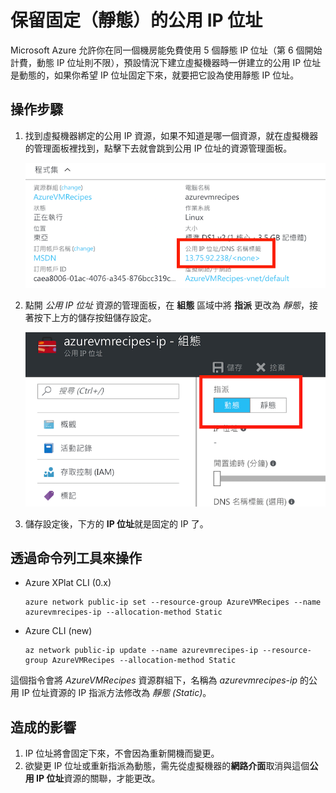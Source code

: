 # 保留固定（靜態）的公用 IP 位址

Microsoft Azure 允許你在同一個機房能免費使用 5 個靜態 IP 位址（第 6 個開始計費，動態 IP 位址則不限），預設情況下建立虛擬機器時一併建立的公用 IP 位址是動態的，如果你希望 IP 位址固定下來，就要把它設為使用靜態 IP 位址。

## 操作步驟

1. 找到虛擬機器綁定的公用 IP 資源，如果不知道是哪一個資源，就在虛擬機器的管理面板裡找到，點擊下去就會跳到公用 IP 位址的資源管理面板。

    ![虛擬機器面板裡的公用 IP 資訊](images/azure-vm-public-ip-settings.png)

2. 點開 _公用 IP 位址_ 資源的管理面板，在 **組態** 區域中將 **指派** 更改為 _靜態_，接著按下上方的儲存按鈕儲存設定。

    ![設定 IP 位址](images/azure-ip-assignment.png)

3. 儲存設定後，下方的 **IP 位址**就是固定的 IP 了。

## 透過命令列工具來操作

* Azure XPlat CLI (0.x)

    ```
    azure network public-ip set --resource-group AzureVMRecipes --name azurevmrecipes-ip --allocation-method Static
    ```

* Azure CLI (new)

    ```
    az network public-ip update --name azurevmrecipes-ip --resource-group AzureVMRecipes --allocation-method Static
    ```

這個指令會將 _AzureVMRecipes_ 資源群組下，名稱為 _azurevmrecipes-ip_ 的公用 IP 位址資源的 IP 指派方法修改為 _靜態 (Static)_。

## 造成的影響

1. IP 位址將會固定下來，不會因為重新開機而變更。
2. 欲變更 IP 位址或重新指派為動態，需先從虛擬機器的**網路介面**取消與這個**公用 IP 位址**資源的關聯，才能更改。